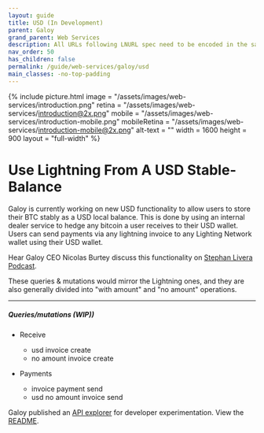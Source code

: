 ```yaml
---
layout: guide
title: USD (In Development)
parent: Galoy
grand_parent: Web Services
description: All URLs following LNURL spec need to be encoded in the same way as BOLT11 invoices are.
nav_order: 50
has_children: false
permalink: /guide/web-services/galoy/usd
main_classes: -no-top-padding
---
```


{% include picture.html 
   image = "/assets/images/web-services/introduction.png"
   retina = "/assets/images/web-services/introduction@2x.png"
   mobile = "/assets/images/web-services/introduction-mobile.png"
   mobileRetina = "/assets/images/web-services/introduction-mobile@2x.png"
   alt-text = ""
   width = 1600
   height = 900
   layout = "full-width"
%}

# Use Lightning From A USD Stable-Balance

Galoy is currently working on new USD functionality to allow users to store their BTC stably as a USD local balance. This is done by using an internal dealer service to hedge any bitcoin a user receives to their USD wallet. Users can send payments via any lightning invoice to any Lighting Network wallet using their USD wallet.

Hear Galoy CEO Nicolas Burtey discuss this functionality on [Stephan Livera Podcast](https://stephanlivera.com/episode/346/). 

These queries & mutations would mirror the Lightning ones, and they are also generally divided into "with amount" and "no amount" operations.

---
##### Queries/mutations (WIP))

- Receive
   - usd invoice create
   - no amount invoice create

- Payments
  - invoice payment send
  - usd no amount invoice send

Galoy published an [API explorer](https://studio.apollographql.com/public/galoy-hackathon/explorer?variant=current) for developer experimentation. View the [README](https://studio.apollographql.com/public/galoy-hackathon/home?variant=current). 
